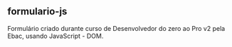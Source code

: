## formulario-js

Formulário criado durante curso de Desenvolvedor do zero ao Pro v2 pela Ebac, usando JavaScript - DOM.
